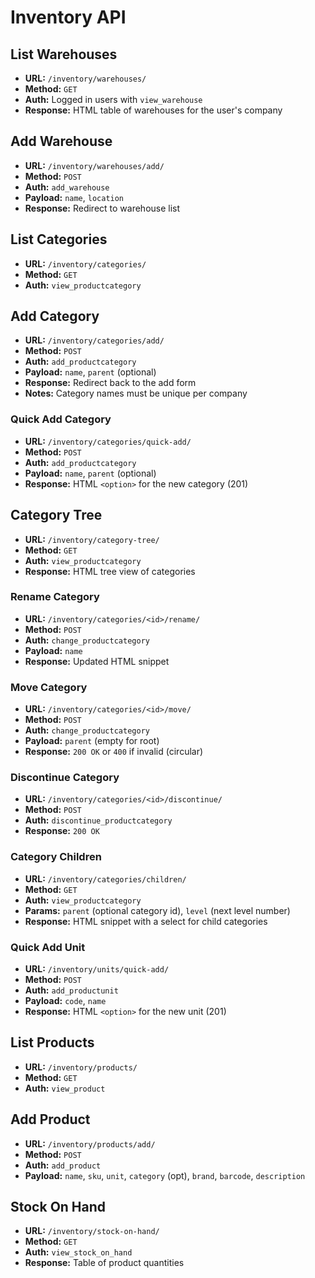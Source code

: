# Inventory API

## List Warehouses
- **URL:** `/inventory/warehouses/`
- **Method:** `GET`
- **Auth:** Logged in users with `view_warehouse`
- **Response:** HTML table of warehouses for the user's company

## Add Warehouse
- **URL:** `/inventory/warehouses/add/`
- **Method:** `POST`
- **Auth:** `add_warehouse`
- **Payload:** `name`, `location`
- **Response:** Redirect to warehouse list

## List Categories
- **URL:** `/inventory/categories/`
- **Method:** `GET`
- **Auth:** `view_productcategory`

## Add Category
- **URL:** `/inventory/categories/add/`
- **Method:** `POST`
- **Auth:** `add_productcategory`
- **Payload:** `name`, `parent` (optional)
- **Response:** Redirect back to the add form
- **Notes:** Category names must be unique per company

### Quick Add Category
- **URL:** `/inventory/categories/quick-add/`
- **Method:** `POST`
- **Auth:** `add_productcategory`
- **Payload:** `name`, `parent` (optional)
- **Response:** HTML `<option>` for the new category (201)

## Category Tree
- **URL:** `/inventory/category-tree/`
- **Method:** `GET`
- **Auth:** `view_productcategory`
- **Response:** HTML tree view of categories

### Rename Category
- **URL:** `/inventory/categories/<id>/rename/`
- **Method:** `POST`
- **Auth:** `change_productcategory`
- **Payload:** `name`
- **Response:** Updated HTML snippet

### Move Category
- **URL:** `/inventory/categories/<id>/move/`
- **Method:** `POST`
- **Auth:** `change_productcategory`
- **Payload:** `parent` (empty for root)
- **Response:** `200 OK` or `400` if invalid (circular)

### Discontinue Category
- **URL:** `/inventory/categories/<id>/discontinue/`
- **Method:** `POST`
- **Auth:** `discontinue_productcategory`
- **Response:** `200 OK`

### Category Children
- **URL:** `/inventory/categories/children/`
- **Method:** `GET`
- **Auth:** `view_productcategory`
- **Params:** `parent` (optional category id), `level` (next level number)
- **Response:** HTML snippet with a select for child categories

### Quick Add Unit
- **URL:** `/inventory/units/quick-add/`
- **Method:** `POST`
- **Auth:** `add_productunit`
- **Payload:** `code`, `name`
- **Response:** HTML `<option>` for the new unit (201)

## List Products
- **URL:** `/inventory/products/`
- **Method:** `GET`
- **Auth:** `view_product`

## Add Product
- **URL:** `/inventory/products/add/`
- **Method:** `POST`
- **Auth:** `add_product`
- **Payload:** `name`, `sku`, `unit`, `category` (opt), `brand`, `barcode`, `description`

## Stock On Hand
- **URL:** `/inventory/stock-on-hand/`
- **Method:** `GET`
- **Auth:** `view_stock_on_hand`
- **Response:** Table of product quantities
